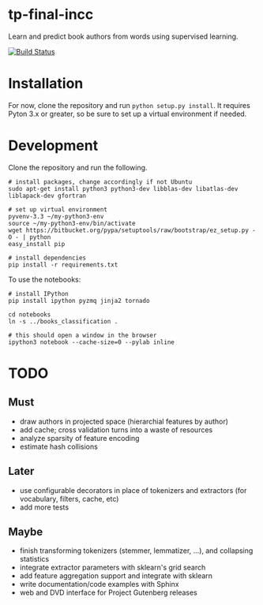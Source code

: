 tp-final-incc
=============

Learn and predict book authors from words using supervised learning.

[![Build Status](https://travis-ci.org/alepulver/tp-final-incc.png)](https://travis-ci.org/alepulver/tp-final-incc)

# Installation

For now, clone the repository and run `python setup.py install`. It requires Pyton 3.x or greater, so be sure to set up a virtual environment if needed.

# Development

Clone the repository and run the following.

```
# install packages, change accordingly if not Ubuntu
sudo apt-get install python3 python3-dev libblas-dev libatlas-dev liblapack-dev gfortran

# set up virtual environment
pyvenv-3.3 ~/my-python3-env
source ~/my-python3-env/bin/activate
wget https://bitbucket.org/pypa/setuptools/raw/bootstrap/ez_setup.py -O - | python
easy_install pip

# install dependencies
pip install -r requirements.txt
```

To use the notebooks:

```
# install IPython
pip install ipython pyzmq jinja2 tornado

cd notebooks
ln -s ../books_classification .

# this should open a window in the browser
ipython3 notebook --cache-size=0 --pylab inline
```

# TODO

## Must

- draw authors in projected space (hierarchial features by author)
- add cache; cross validation turns into a waste of resources
- analyze sparsity of feature encoding
- estimate hash collisions

## Later

- use configurable decorators in place of tokenizers and extractors (for vocabulary, filters, cache, etc)
- add more tests

## Maybe
- finish transforming tokenizers (stemmer, lemmatizer, ...), and collapsing statistics
- integrate extractor parameters with sklearn's grid search
- add feature aggregation support and integrate with sklearn
- write documentation/code examples with Sphinx
- web and DVD interface for Project Gutenberg releases